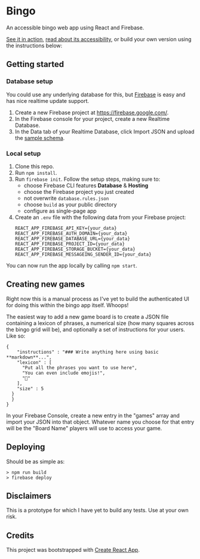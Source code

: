# Bingo

An accessible bingo web app using React and Firebase.

[See it in action](https://backlog-bingo.com/), [read about its accessibility](https://www.24a11y.com/2019/building-an-accessible-bingo-web-app/), or build your own version using the instructions below:

## Getting started

### Database setup

You could use any underlying database for this, but [Firebase](https://firebase.google.com/) is easy and has nice realtime update support.

1. Create a new Firebase project at https://firebase.google.com/.
2. In the Firebase console for your project, create a new Realtime Database.
3. In the Data tab of your Realtime Database, click Import JSON and upload the [sample schema](sample_schema.json).

### Local setup

1. Clone this repo.
2. Run `npm install`.
3. Run `firebase init`. Follow the setup steps, making sure to:
    - choose Firebase CLI features **Database** & **Hosting**
    - choose the Firebase project you just created
    - not overwrite `database.rules.json`
    - choose `build` as your public directory
    - configure as single-page app
4. Create an `.env` file with the following data from your Firebase project:
    ```
    REACT_APP_FIREBASE_API_KEY={your_data}
    REACT_APP_FIREBASE_AUTH_DOMAIN={your_data}
    REACT_APP_FIREBASE_DATABASE_URL={your_data}
    REACT_APP_FIREBASE_PROJECT_ID={your_data}
    REACT_APP_FIREBASE_STORAGE_BUCKET={your_data}
    REACT_APP_FIREBASE_MESSAGEING_SENDER_ID={your_data}
    ```

You can now run the app locally by calling `npm start`.


## Creating new games

Right now this is a manual process as I've yet to build the authenticated UI for doing this within the bingo app itself. Whoops!

The easiest way to add a new game board is to create a JSON file containing a lexicon of phrases, a numerical size (how many squares across the bingo grid will be), and optionally a set of instructions for your users. Like so:

```
{
    "instructions" : "### Write anything here using basic **markdown**...",
    "lexicon" : [
      "Put all the phrases you want to use here",
      "You can even include emojis!",
      "🍕"
    ],
    "size" : 5
  }
  }
}

```

In your Firebase Console, create a new entry in the "games" array and import your JSON into that object. Whatever name you choose for that entry will be the "Board Name" players will use to access your game.


## Deploying

Should be as simple as:

```
> npm run build
> firebase deploy
```

## Disclaimers

This is a prototype for which I have yet to build any tests. Use at your own risk.

## Credits

This project was bootstrapped with [Create React App](https://github.com/facebook/create-react-app).